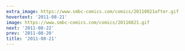 ```yaml
---
extra_image: https://www.smbc-comics.com/comics/20110821after.gif
hovertext: '2011-08-21'
image: https://www.smbc-comics.com/comics/20110821.gif
next: '2011-08-22'
prev: '2011-08-20'
title: '2011-08-21'
---
```

